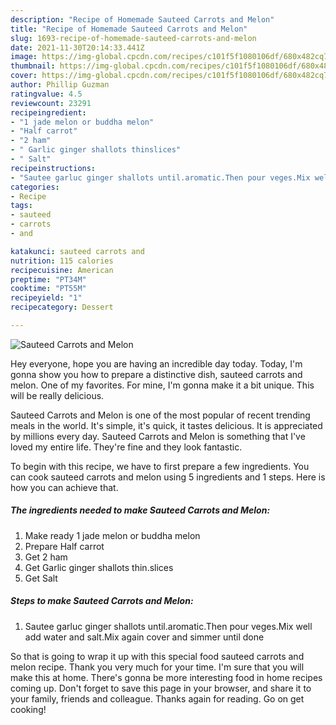 ```yaml
---
description: "Recipe of Homemade Sauteed Carrots and Melon"
title: "Recipe of Homemade Sauteed Carrots and Melon"
slug: 1693-recipe-of-homemade-sauteed-carrots-and-melon
date: 2021-11-30T20:14:33.441Z
image: https://img-global.cpcdn.com/recipes/c101f5f1080106df/680x482cq70/sauteed-carrots-and-melon-recipe-main-photo.jpg
thumbnail: https://img-global.cpcdn.com/recipes/c101f5f1080106df/680x482cq70/sauteed-carrots-and-melon-recipe-main-photo.jpg
cover: https://img-global.cpcdn.com/recipes/c101f5f1080106df/680x482cq70/sauteed-carrots-and-melon-recipe-main-photo.jpg
author: Phillip Guzman
ratingvalue: 4.5
reviewcount: 23291
recipeingredient:
- "1 jade melon or buddha melon"
- "Half carrot"
- "2 ham"
- " Garlic ginger shallots thinslices"
- " Salt"
recipeinstructions:
- "Sautee garluc ginger shallots until.aromatic.Then pour veges.Mix well add water and salt.Mix again cover and simmer until done"
categories:
- Recipe
tags:
- sauteed
- carrots
- and

katakunci: sauteed carrots and 
nutrition: 115 calories
recipecuisine: American
preptime: "PT34M"
cooktime: "PT55M"
recipeyield: "1"
recipecategory: Dessert

---
```



![Sauteed Carrots and Melon](https://img-global.cpcdn.com/recipes/c101f5f1080106df/680x482cq70/sauteed-carrots-and-melon-recipe-main-photo.jpg)

Hey everyone, hope you are having an incredible day today. Today, I'm gonna show you how to prepare a distinctive dish, sauteed carrots and melon. One of my favorites. For mine, I'm gonna make it a bit unique. This will be really delicious.



Sauteed Carrots and Melon is one of the most popular of recent trending meals in the world. It's simple, it's quick, it tastes delicious. It is appreciated by millions every day. Sauteed Carrots and Melon is something that I've loved my entire life. They're fine and they look fantastic.


To begin with this recipe, we have to first prepare a few ingredients. You can cook sauteed carrots and melon using 5 ingredients and 1 steps. Here is how you can achieve that.

<!--inarticleads1-->

##### The ingredients needed to make Sauteed Carrots and Melon:

1. Make ready 1 jade melon or buddha melon
1. Prepare Half carrot
1. Get 2 ham
1. Get  Garlic ginger shallots thin.slices
1. Get  Salt




<!--inarticleads2-->

##### Steps to make Sauteed Carrots and Melon:

1. Sautee garluc ginger shallots until.aromatic.Then pour veges.Mix well add water and salt.Mix again cover and simmer until done




So that is going to wrap it up with this special food sauteed carrots and melon recipe. Thank you very much for your time. I'm sure that you will make this at home. There's gonna be more interesting food in home recipes coming up. Don't forget to save this page in your browser, and share it to your family, friends and colleague. Thanks again for reading. Go on get cooking!
